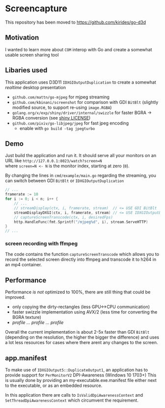 # Screencapture

This repository has been moved to https://github.com/kirides/go-d3d

## Motivation

I wanted to learn more about `COM` interop with Go and create a somewhat usable screen sharing tool

## Libaries used

This application uses D3D11 `IDXGIOutputDuplication` to create a somewhat _realtime_ desktop presentation

- `github.com/mattn/go-mjpeg` for mjpeg streaming
- `github.com/kbinani/screenshot` for comparison with GDI `BitBlt` (slightly modified source, to support re-using `image.RGBA`)
- `golang.org/x/exp/shiny/driver/internal/swizzle` for faster BGRA -> RGBA conversion (see [shiny LICENSE](./swizzle/LICENSE))
- `github.com/pixiv/go-libjpeg/jpeg` for fast jpeg encoding
  - enable with `go build -tag jpegturbo`

## Demo

Just build the application and run it.
It should serve all your monitors on an URL like `http://127.0.0.1:8023/watch?screen=N`  
where `screen=N <- N` is the monitor index, starting at zero (`0`).

By changing the lines in `cmd/example/main.go` regarding the streaming, you can switch between GDI `BitBlt` or `IDXGIOutputDuplication`

```go
// ...
framerate := 10
for i := 0; i < n; i++ {
    // ...
    // streamDisplay(ctx, i, framerate, stream)  // <= USE GDI BitBlt
    streamDisplayDXGI(ctx, i, framerate, stream) // <= USE IDXGIOutputDuplication
    // captureScreenTranscode(ctx, i, desiredFps)
    http.HandleFunc(fmt.Sprintf("/mjpeg%d", i), stream.ServeHTTP)
}
// ...
```

### screen recording with ffmpeg

The code contains the function `captureScreenTranscode` which allows you to record the
selected screen directly into ffmpeg and transcode it to h264 in an mp4 container.

## Performance

Performance _is not_ optimized to 100%, there are still thing that could be improved.

- only copying the dirty-rectangles (less GPU<->CPU communication)
- faster swizzle implementation using AVX/2 (less time for converting the BGRA texture)
- _profile ... profile ... profile_

Overall the current implementation is about 2-5x faster than GDI `BitBlt` (depending on the resolution, 
the higher the bigger the difference) and uses a lot less resources for cases where there arent any changes to the screen.

## app.manifest

To make use of `IDXGIOutput5::DuplicateOutput1`, an application has to provide support for `PerMonitorV2` DPI-Awareness (Windows 10 1703+)
This is usually done by providing an my-executable.exe.manifest file either next to the executable, or as an embedded resource.

In this application there are calls to `IsValidDpiAwarenessContext` and `SetThreadDpiAwarenessContext` which circumvent the requirement.
